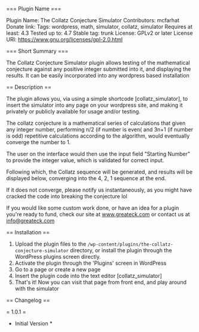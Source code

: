 === Plugin Name ===

Plugin Name: The Collatz Conjecture Simulator
Contributors: mcfarhat
Donate link:
Tags: wordpress, math, simulator, collatz, simulator
Requires at least: 4.3
Tested up to: 4.7
Stable tag: trunk
License: GPLv2 or later
License URI: https://www.gnu.org/licenses/gpl-2.0.html

=== Short Summary ===

The Collatz Conjecture Simulator plugin allows testing of the mathematical conjecture against any positive integer submitted into it, and displaying the results. It can be easily incorporated into any wordpress based installation

== Description ==

The plugin allows you, via using a simple shortcode [collatz_simulator], to insert the simulator into any page on your wordpress site, and making it privately or publicly available for usage and/or testing.

The collatz conjecture is a mathematical series of calculations that given any integer number, performing n/2 (if number is even( and 3n+1 (if number is odd) repetitive calculations according to the algorithm, would eventually converge the number to 1.

The user on the interface would then use the input field "Starting Number" to provide the integer value, which is validated for correct input.

Following which, the Collatz sequence will be generated, and results will be displayed below, converging into the 4, 2, 1 sequence at the end.

If it does not converge, please notify us instantaneously, as you might have cracked the code into breaking the conjecture lol

If you would like some custom work done, or have an idea for a plugin you're ready to fund, check our site at www.greateck.com or contact us at info@greateck.com

== Installation ==

1. Upload the plugin files to the `/wp-content/plugins/the-collatz-conjecture-simulator` directory, or install the plugin through the WordPress plugins screen directly.
2. Activate the plugin through the 'Plugins' screen in WordPress
3. Go to a page or create a new page
4. Insert the plugin code into the text editor [collatz_simulator]
5. That's it! Now you can visit that page from front end, and play around with the simulator

== Changelog ==

= 1.0.1 =
* Initial Version *
